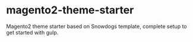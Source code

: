 # magento2-theme-starter
Magento2 theme starter based on Snowdogs template, complete setup to get started with gulp.
